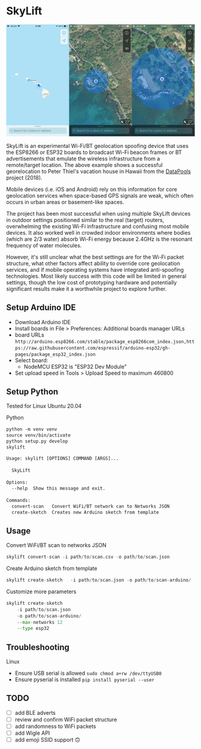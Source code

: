 # SkyLift

![](docs/images/example-thiel.jpg)

SkyLift is an experimental Wi-Fi/BT geolocation spoofing device that uses the ESP8266 or ESP32 boards to broadcast Wi-Fi beacon frames or BT advertisements that emulate the wireless infrastructure from a remote/target location. The above example shows a successful georelocation to Peter Thiel's vacation house in Hawaii from the [DataPools](https://ahprojects.com/datapools) project (2018).

Mobile devices (i.e. iOS and Android) rely on this information for core geolocation services when space-based GPS signals are weak, which often occurs in urban areas or basement-like spaces.

The project has been most successful when using multiple SkyLift devices in outdoor settings positioned similar to the real (target) routers, overwhelming the existing Wi-Fi infrastructure and confusing most mobile devices. It also worked well in crowded indoor environments where bodies (which are 2/3 water) absorb Wi-Fi energy because 2.4GHz is the resonant frequency of water molecules.

However, it's still unclear what the best settings are for the Wi-Fi packet structure, what other factors affect ability to override core geolocation services, and if mobile operating systems have integrated anti-spoofing technologies. Most likely success with this code will be limited in general settings, though the low cost of prototyping hardware and potentially significant results make it a worthwhile project to explore further.


## Setup Arduino IDE

- Download Arduino IDE
- Install boards in File > Preferences: Additional boards manager URLs
- board URLs `http://arduino.esp8266.com/stable/package_esp8266com_index.json,https://raw.githubusercontent.com/espressif/arduino-esp32/gh-pages/package_esp32_index.json`
- Select board:
	- NodeMCU ESP32 is "ESP32 Dev Module"
- Set upload speed in Tools > Upload Speed to maximum 460800


## Setup Python

Tested for Linux Ubuntu 20.04

Python	
```
python -m venv venv
source venv/bin/activate
python setup.py develop
skylift
```

```
Usage: skylift [OPTIONS] COMMAND [ARGS]...

  SkyLift

Options:
  --help  Show this message and exit.

Commands:
  convert-scan   Convert WiFi/BT network can to Networks JSON
  create-sketch  Creates new Arduino sketch from template
  ```


## Usage

Convert WiFi/BT scan to networks JSON
```python
skylift convert-scan -i path/to/scan.csv -o path/to/scan.json
```

Create Arduino sketch from template
```python
skylift create-sketch	-i path/to/scan.json -o path/to/scan-arduino/
```

Customize more parameters
```python
skylift create-sketch
	-i path/to/scan.json
	-o path/to/scan-arduino/
	--max-networks 12
	--type esp32
```


## Troubleshooting

Linux
- Ensure USB serial is allowed `sudo chmod a+rw /dev/ttyUSB0`
- Ensure pyserial is installed `pip install pyserial --user`


## TODO
- [ ] add BLE adverts
- [ ] review and confirm WiFi packet structure
- [ ] add randomness to WiFi packets
- [ ] add Wigle API
- [ ] add emoji SSID support 🙃